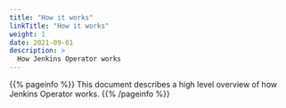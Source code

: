 ```yaml
---
title: "How it works"
linkTitle: "How it works"
weight: 1
date: 2021-09-01
description: >
  How Jenkins Operator works
---
```


{{% pageinfo %}}
This document describes a high level overview of how Jenkins Operator works.
{{% /pageinfo %}}

